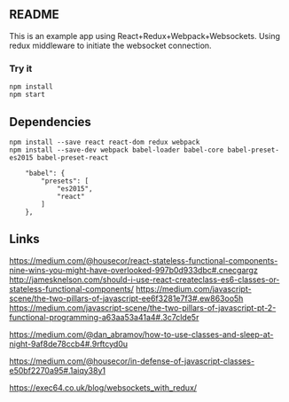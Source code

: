 ## README

This is an example app using React+Redux+Webpack+Websockets. Using redux middleware
to initiate the websocket connection. 

### Try it
	
	npm install 
	npm start

## Dependencies

	npm install --save react react-dom redux webpack
	npm install --save-dev webpack babel-loader babel-core babel-preset-es2015 babel-preset-react


```
    "babel": {
        "presets": [
            "es2015", 
            "react"
        ]
    },
```

Links
---

https://medium.com/@housecor/react-stateless-functional-components-nine-wins-you-might-have-overlooked-997b0d933dbc#.cnecgargz
http://jamesknelson.com/should-i-use-react-createclass-es6-classes-or-stateless-functional-components/
https://medium.com/javascript-scene/the-two-pillars-of-javascript-ee6f3281e7f3#.ew863oo5h
https://medium.com/javascript-scene/the-two-pillars-of-javascript-pt-2-functional-programming-a63aa53a41a4#.3c7clde5r

https://medium.com/@dan_abramov/how-to-use-classes-and-sleep-at-night-9af8de78ccb4#.9rftcyd0u

https://medium.com/@housecor/in-defense-of-javascript-classes-e50bf2270a95#.1aiqy38y1

https://exec64.co.uk/blog/websockets_with_redux/